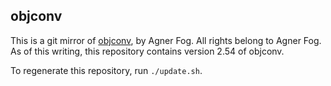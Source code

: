 ## objconv

This is a git mirror of [objconv](http://www.agner.org/optimize/), by Agner Fog.  All rights belong to Agner Fog.  As of this writing, this repository contains version 2.54 of objconv.

To regenerate this repository, run `./update.sh`.
